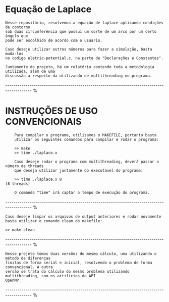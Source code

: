 # Equação de Laplace

    Nesse repositório, resolvemos a equação de laplace aplicando condições de contorno 
    sob duas circunferência que possui um corte de um arco por um certo ângulo que 
    pode ser escolhido de acordo com o usuario.

    Caso deseje utilizar outros números para fazer a simulação, basta muda-los
    no codigo eletric-potential.c, na parte de "Declarações e Constantes".

    Juntamente do projeto, há um relatório contendo toda a metodologia utilizada, além de uma
    discussão a respeito da utilizando de multithreading no programa.

------------------------------------------------------------------------------------------- %

# INSTRUÇÕES DE USO CONVENCIONAIS 

        Para compilar o programa, utilizamos o MAKEFILE, portanto basta 
        utilizar os seguintes comandos para compilar e rodar o programa:

        >> make
        >> time ./laplace.x

        Caso deseje rodar o programa com multithreading, deverá passar o número de threads
        que deseja utilizar juntamente do executavel do programa:

        >> time ./laplace.x 8                                                  (8 threads)

        O comando "time" irá captar o tempo de execução do programa.

------------------------------------------------------------------------------------------- %

    Caso deseje limpar os arquivos de output anteriores e rodar novamente
    basta utilizar o comando clean do makefile:

    >> make clean

------------------------------------------------------------------------------------------- %

    Nesse projeto temos duas versões do mesmo cálculo, uma utilizando o método de diferenças
    finitas de forma serial e inicial, resolvendo o problema de forma convencional. A outra 
    versão se trata do cálculo do mesmo problema utilizando multithreading, com os artifícios da API 
    OpenMP.

------------------------------------------------------------------------------------------- %
